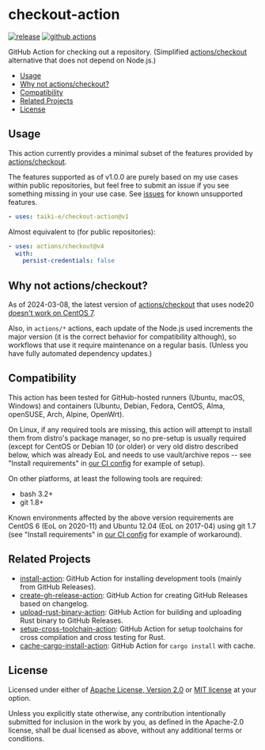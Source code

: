 # checkout-action

[![release](https://img.shields.io/github/release/taiki-e/checkout-action?style=flat-square&logo=github)](https://github.com/taiki-e/checkout-action/releases/latest)
[![github actions](https://img.shields.io/github/actions/workflow/status/taiki-e/checkout-action/ci.yml?branch=main&style=flat-square&logo=github)](https://github.com/taiki-e/checkout-action/actions)

GitHub Action for checking out a repository. (Simplified [actions/checkout] alternative that does not depend on Node.js.)

- [Usage](#usage)
- [Why not actions/checkout?](#why-not-actionscheckout)
- [Compatibility](#compatibility)
- [Related Projects](#related-projects)
- [License](#license)

## Usage

This action currently provides a minimal subset of the features provided by [actions/checkout].

The features supported as of v1.0.0 are purely based on my use cases within public repositories, but feel free to submit an issue if you see something missing in your use case. See [issues](https://github.com/taiki-e/checkout-action/issues) for known unsupported features.

```yaml
- uses: taiki-e/checkout-action@v1
```

Almost equivalent to (for public repositories):

```yaml
- uses: actions/checkout@v4
  with:
    persist-credentials: false
```

## Why not actions/checkout?

As of 2024-03-08, the latest version of [actions/checkout] that uses node20 [doesn't work on CentOS 7](https://github.com/actions/runner/issues/2906).

Also, in `actions/*` actions, each update of the Node.js used increments the major version (it is the correct behavior for compatibility although), so workflows that use it require maintenance on a regular basis. (Unless you have fully automated dependency updates.)

## Compatibility

This action has been tested for GitHub-hosted runners (Ubuntu, macOS, Windows) and containers (Ubuntu, Debian, Fedora, CentOS, Alma, openSUSE, Arch, Alpine, OpenWrt).

On Linux, if any required tools are missing, this action will attempt to install them from distro's package manager, so no pre-setup is usually required (except for CentOS or Debian 10 (or older) or very old distro described below, which was already EoL and needs to use vault/archive repos -- see "Install requirements" in [our CI config](https://github.com/taiki-e/checkout-action/blob/HEAD/.github/workflows/ci.yml) for example of setup).

On other platforms, at least the following tools are required:

- bash 3.2+
- git 1.8+

Known environments affected by the above version requirements are CentOS 6 (EoL on 2020-11) and Ubuntu 12.04 (EoL on 2017-04) using git 1.7 (see "Install requirements" in [our CI config](https://github.com/taiki-e/checkout-action/blob/HEAD/.github/workflows/ci.yml) for example of workaround).

## Related Projects

- [install-action]: GitHub Action for installing development tools (mainly from GitHub Releases).
- [create-gh-release-action]: GitHub Action for creating GitHub Releases based on changelog.
- [upload-rust-binary-action]: GitHub Action for building and uploading Rust binary to GitHub Releases.
- [setup-cross-toolchain-action]: GitHub Action for setup toolchains for cross compilation and cross testing for Rust.
- [cache-cargo-install-action]: GitHub Action for `cargo install` with cache.

[actions/checkout]: https://github.com/actions/checkout
[cache-cargo-install-action]: https://github.com/taiki-e/cache-cargo-install-action
[create-gh-release-action]: https://github.com/taiki-e/create-gh-release-action
[install-action]: https://github.com/taiki-e/install-action
[setup-cross-toolchain-action]: https://github.com/taiki-e/setup-cross-toolchain-action
[upload-rust-binary-action]: https://github.com/taiki-e/upload-rust-binary-action

## License

Licensed under either of [Apache License, Version 2.0](LICENSE-APACHE) or
[MIT license](LICENSE-MIT) at your option.

Unless you explicitly state otherwise, any contribution intentionally submitted
for inclusion in the work by you, as defined in the Apache-2.0 license, shall
be dual licensed as above, without any additional terms or conditions.
